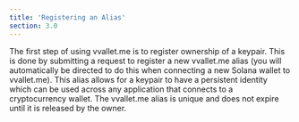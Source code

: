 ```yaml
---
title: 'Registering an Alias'
section: 3.0
---
```


The first step of using vvallet.me is to register ownership of a keypair. This is done by submitting a request to register a new vvallet.me alias (you will automatically be directed to do this when connecting a new Solana wallet to vvallet.me). This alias allows for a keypair to have a persistent identity which can be used across any application that connects to a cryptocurrency wallet. The vvallet.me alias is unique and does not expire until it is released by the owner.
